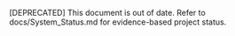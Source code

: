 [DEPRECATED] This document is out of date. Refer to docs/System_Status.md for evidence-based project status.